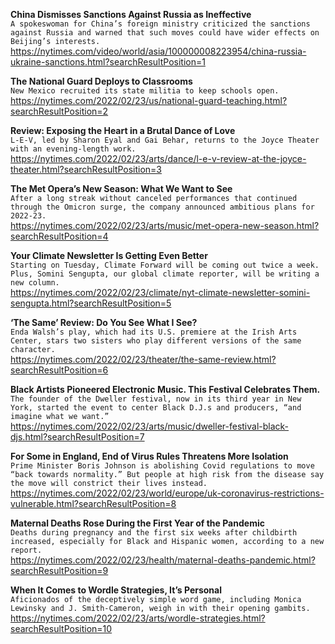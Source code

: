 **China Dismisses Sanctions Against Russia as Ineffective**\
`A spokeswoman for China’s foreign ministry criticized the sanctions against Russia and warned that such moves could have wider effects on Beijing’s interests.`\
https://nytimes.com/video/world/asia/100000008223954/china-russia-ukraine-sanctions.html?searchResultPosition=1

**The National Guard Deploys to Classrooms**\
`New Mexico recruited its state militia to keep schools open.`\
https://nytimes.com/2022/02/23/us/national-guard-teaching.html?searchResultPosition=2

**Review: Exposing the Heart in a Brutal Dance of Love**\
`L-E-V, led by Sharon Eyal and Gai Behar, returns to the Joyce Theater with an evening-length work.`\
https://nytimes.com/2022/02/23/arts/dance/l-e-v-review-at-the-joyce-theater.html?searchResultPosition=3

**The Met Opera’s New Season: What We Want to See**\
`After a long streak without canceled performances that continued through the Omicron surge, the company announced ambitious plans for 2022-23.`\
https://nytimes.com/2022/02/23/arts/music/met-opera-new-season.html?searchResultPosition=4

**Your Climate Newsletter Is Getting Even Better**\
`Starting on Tuesday, Climate Forward will be coming out twice a week. Plus, Somini Sengupta, our global climate reporter, will be writing a new column.`\
https://nytimes.com/2022/02/23/climate/nyt-climate-newsletter-somini-sengupta.html?searchResultPosition=5

**‘The Same’ Review: Do You See What I See?**\
`Enda Walsh’s play, which had its U.S. premiere at the Irish Arts Center, stars two sisters who play different versions of the same character.`\
https://nytimes.com/2022/02/23/theater/the-same-review.html?searchResultPosition=6

**Black Artists Pioneered Electronic Music. This Festival Celebrates Them.**\
`The founder of the Dweller festival, now in its third year in New York, started the event to center Black D.J.s and producers, “and imagine what we want.”`\
https://nytimes.com/2022/02/23/arts/music/dweller-festival-black-djs.html?searchResultPosition=7

**For Some in England, End of Virus Rules Threatens More Isolation**\
`Prime Minister Boris Johnson is abolishing Covid regulations to move “back towards normality.” But people at high risk from the disease say the move will constrict their lives instead.`\
https://nytimes.com/2022/02/23/world/europe/uk-coronavirus-restrictions-vulnerable.html?searchResultPosition=8

**Maternal Deaths Rose During the First Year of the Pandemic**\
`Deaths during pregnancy and the first six weeks after childbirth increased, especially for Black and Hispanic women, according to a new report.`\
https://nytimes.com/2022/02/23/health/maternal-deaths-pandemic.html?searchResultPosition=9

**When It Comes to Wordle Strategies, It’s Personal**\
`Aficionados of the deceptively simple word game, including Monica Lewinsky and J. Smith-Cameron, weigh in with their opening gambits.`\
https://nytimes.com/2022/02/23/arts/wordle-strategies.html?searchResultPosition=10

